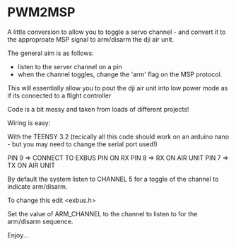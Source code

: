 # PWM2MSP

A little conversion to allow you to toggle a servo channel - and convert it to the approproate MSP signal to arm/disarm the dji air unit.

The general aim is as follows:


- listen to the server channel on a pin
- when the channel toggles, change the 'arm' flag on the MSP protocol.

This will essentially allow you to pout the dji air unit into low power mode as if its connected to a flight controller

Code is a bit messy and taken from loads of different projects!

Wiring is easy:

With the TEENSY 3.2  (tecically all this code should work on an arduino nano - but you may need to change the serial port used!)

PIN 9  => CONNECT TO EXBUS PIN ON RX
PIN 8 => RX ON AIR UNIT
PIN 7 => TX ON AIR UNIT

By default the system listen to CHANNEL 5 for a toggle of the channel to indicate arm/disarm.

To change this edit  <exbus.h>

Set the value of ARM_CHANNEL to the channel to listen to for the arm/disarm sequence.

Enjoy...